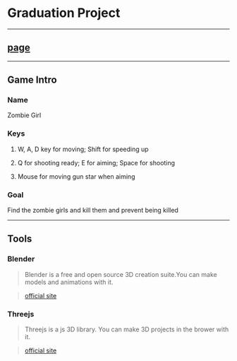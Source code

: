 # Graduation Project

---

## [page](https://zhoudaxia2016.github.io/threejs-game/)

---

## Game Intro

### Name

  Zombie Girl

### Keys

1. W, A, D key for moving; Shift for speeding up

2. Q for shooting ready; E for aiming; Space for shooting

3. Mouse for moving gun star when aiming

### Goal

Find the zombie girls and kill them and prevent being killed

---

## Tools

### Blender

> Blender is a free and open source 3D creation suite.You can make models and animations with it.

> [official site](https://www.blender.org/)

### Threejs

> Threejs is a js 3D library. You can make 3D projects in the brower
> with it.

> [official site](https://www.threejs.org/)
